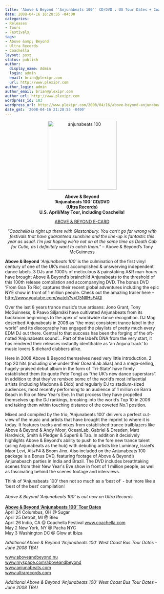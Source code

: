 ```yaml
---
title: 'Above & Beyond ''Anjunabeats 100'' CD/DVD : US Tour Dates + Coachella'
date: 2008-04-16 16:28:55 -04:00
categories:
- Releases
- Tours
- Festivals
tags:
- Above &amp; Beyond
- Ultra Records
- Coachella
layout: post
status: publish
author:
  display_name: Admin
  login: admin
  email: brian@plexipr.com
  url: http://www.plexipr.com
author_login: admin
author_email: brian@plexipr.com
author_url: http://www.plexipr.com
wordpress_id: 183
wordpress_url: http://www.plexipr.com/2008/04/16/above-beyond-anjunabeats-100-cddvd-us-tour-dates-coachella/
date_gmt: '2008-04-16 21:28:55 -0400'
---
```


<p style="text-align: center;"><a href="http://www.anjunabeats.com"><img class="alignnone size-full wp-image-1061" title="anjunabeats 100" src="http://www.plexipr.com/wp-content/uploads/2008/04/anjunabeats100.jpg" alt="anjunabeats 100" width="225" height="225" /></a></p>
<p style="text-align: center;"><strong>Above &amp; Beyond<br />
‘Anjunabeats 100’ CD/DVD<br />
(Ultra Records)<br />
U.S. April/May Tour, including Coachella!</strong></p>
<p style="text-align: center;"><a href="http://www.ultrarecords.com/web/ecard/anjunabeats100ecard/">ABOVE &amp; BEYOND E-CARD</a></p>
<p style="text-align: center;"><em>“Coachella is right up there with Glastonbury. You can’t go far wrong with festivals that have guaranteed sunshine and the line-up is fantastic this year as usual. I’m just hoping we’re not on at the same time as Death Cab for Cutie, as I definitely want to catch them.”</em> – Above &amp; Beyond’s Tony McGuinness</p>
<p><strong></strong><strong>Above &amp; Beyond</strong> ‘<em>Anjunabeats 100</em>’ is the culmination of the first vinyl century of one of the UK’s most accomplished &amp; unswerving independent dance labels. 3 DJs and 1000’s of meticulous &amp; painstaking A&amp;R man-hours have brought Above &amp; Beyond’s brainchild Anjunabeats to the threshold of this 100th release compilation and accompanying DVD. The bonus DVD ‘From Goa To Rio’, captures their recent global adventures including the epic NYE show in front of 1 million people. Check out the amazing trailer here – <a href="http://">http://www.youtube.com/watch?v=D5NIlHsF4QI</a></p>
<p>Over the last 8 years trance music’s true artisans: Jono Grant, Tony McGuinness, &amp; Paavo Siljamäki have cultivated Anjunabeats from its backroom beginnings to the apex of worldwide dance recognition. DJ Mag described Anjunabeats in 2008 as “the most consistent trance label in the world” and its discography has engaged the playlists of pretty much every EDM DJ out there. Central to that success has been the forging of the oft-noted ‘Anjunabeats sound’… Part of the label’s DNA from the very start, it has rendered their releases instantly identifiable as ‘an Anjuna track’ to music lovers &amp; diehard clubbers alike.</p>
<p>Here in 2008 Above &amp; Beyond themselves need very little introduction. 2 top 20 hits (including one under their OceanLab alias) and a mega-selling, hugely-praised debut album in the form of ‘Tri-State’ have firmly established them (to quote Pete Tong) as “the UK’s new dance superstars”. In addition to that they’ve remixed some of the world’s most influential artists (including Madonna &amp; Dido) and regularly DJ to stadium-sized audiences, most recently performing to an audience of 1 million on Barra Beach in Rio on New Year’s Eve. In that process they have propelled themselves up the DJ rankings, breaking into the world’s Top 10 in 2006 and taking them within touching distance of the coveted No.1 position.</p>
<p>Mixed and compiled by the trio, ‘Anjunabeats 100’ delivers a perfect cut-view of the music and artists that have brought the imprint to where it is today. It features tracks and mixes from established trance trailblazers like Above &amp; Beyond &amp; Andy Moor, OceanLab, Gabriel &amp; Dresden, Matt Hardwick, Smith &amp; Pledger &amp; Super8 &amp; Tab. In addition it decisively highlights Above &amp; Beyond’s ability to push to the fore new trance talent (using Anjunabeats as the hub) with debuting artists like Luminary, Israel’s Maor Levi, Alt+F4 &amp; Boom Jinx. Also included on the Anjunabeats 100 package is a Bonus DVD, featuring footage of Above &amp; Beyond’s Anjunabeach parties in India and Brazil. The DVD includes breathtaking scenes from their New Year's Eve show in front of 1 million people, as well as fascinating behind the scenes footage and interviews.</p>
<p>Think of ‘Anjunabeats 100’ then not so much as a ‘best of’ - but more like a ‘best of the best’ compilation!<br />
<em><br />
Above &amp; Beyond ‘Anjunabeats 100’ is out now on Ultra Records.</em><br />
<strong><br />
<span style="text-decoration: underline;">Above &amp; Beyond ‘Anjunabeats 100’ Tour Dates</span></strong><br />
April 24 Columbus, OH @ Sugar<br />
April 25 Detroit, MI @ Bleu<br />
April 26 Indio, CA @ Coachella Festival <a href="http://www.coachella.com">www.coachella.com</a><br />
May 2 New York, NY @ Pacha NYC<br />
May 3 Washington DC @ Glow at Ibiza</p>
<p><em>Additional Above &amp; Beyond ‘Anjunabeats 100’ West Coast Bus Tour Dates - June 2008 TBA!</em></p>
<p><a href="http://">www.aboveandbeyond.nu<br />
www.myspace.com/aboveandbeyond<br />
www.anjunabeats.com<br />
www.ultrarecords.com</a></p>
<p><em>Additional Above &amp; Beyond ‘Anjunabeats 100’ West Coast Bus Tour Dates - June 2008 TBA!</em><strong><br />
</strong></p>
